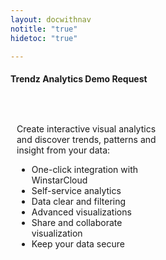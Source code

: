 ```yaml
---
layout: docwithnav
notitle: "true"
hidetoc: "true"

---
```


<h4 class="text-center pt-2 pb-2" style="width: 100%">Trendz Analytics Demo Request</h4>
<div style="display: flex;">
    <div style="width: 50%; margin: 30px 10px 0;">
        <div class="pricing-square-description">
            <p>Create interactive visual analytics and discover trends, patterns and
                insight from your data:</p>
        </div>
        <ul>
            <li class="pricing-square-item">One-click integration with WinstarCloud</li>
            <li class="pricing-square-item">Self-service analytics</li>
            <li class="pricing-square-item">Data clear and filtering</li>
            <li class="pricing-square-item">Advanced visualizations</li>
            <li class="pricing-square-item">Share and collaborate visualization</li>
            <li class="pricing-square-item">Keep your data secure</li>
        </ul>
    </div>
    <div style="width: 50%; margin: 0 10px 0;">
        <div class="ml-form-embed"
             data-account="1017142:w0j5m5g7f5"
             data-form="1575980:e2f1u0">
        </div>
    </div>
</div>

<script type="text/javascript">
    (function(m,a,i,l,e,r){ m['MailerLiteObject']=e;function f(){
            var c={ a:arguments,q:[]};var r=this.push(c);return "number"!=typeof r?r:f.bind(c.q);}
            f.q=f.q||[];m[e]=m[e]||f.bind(f.q);m[e].q=m[e].q||f.q;r=a.createElement(i);
            var _=a.getElementsByTagName(i)[0];r.async=1;r.src=l+'?v'+(~~(new Date().getTime()/1000000));
            _.parentNode.insertBefore(r,_);})(window, document, 'script', 'https://static.mailerlite.com/js/universal.js', 'ml');
    
        var ml_account = ml('accounts', '1017142', 'w0j5m5g7f5', 'load');
</script>
